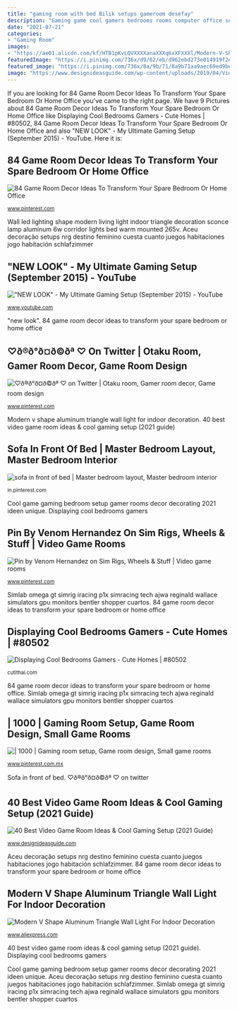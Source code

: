 ```yaml
---
title: "gaming room with bed Bilik setups gameroom desefay"
description: "Gaming game cool gamers bedrooms rooms computer office setup pc games ups setups displaying bedroom gamer expensive teen interior most"
date: "2021-07-21"
categories:
- "Gaming Room"
images:
- "https://ae01.alicdn.com/kf/HTB1pKvLQVXXXXanaXXXq6xXFXXXl/Modern-V-Shape-Aluminum-Triangle-Wall-Light-For-Indoor-Decoration-Living-room-Bed-room-Corridor-6W.jpg"
featuredImage: "https://i.pinimg.com/736x/d9/62/eb/d962ebd273e014919f2ea85d929b279b.jpg"
featured_image: "https://i.pinimg.com/736x/8a/9b/71/8a9b71aa9aec69ed9be04f40d578c17a.jpg"
image: "https://www.designideasguide.com/wp-content/uploads/2019/04/Video-Gamer-Bedroom-with-Cool-Decorating-Ideas.jpg"
---
```


If you are looking for 84 Game Room Decor Ideas To Transform Your Spare Bedroom Or Home Office you've came to the right page. We have 9 Pictures about 84 Game Room Decor Ideas To Transform Your Spare Bedroom Or Home Office like Displaying Cool Bedrooms Gamers - Cute Homes | #80502, 84 Game Room Decor Ideas To Transform Your Spare Bedroom Or Home Office and also &quot;NEW LOOK&quot; - My Ultimate Gaming Setup (September 2015) - YouTube. Here it is:

## 84 Game Room Decor Ideas To Transform Your Spare Bedroom Or Home Office

![84 Game Room Decor Ideas To Transform Your Spare Bedroom Or Home Office](https://i.pinimg.com/736x/8a/9b/71/8a9b71aa9aec69ed9be04f40d578c17a.jpg "Aceu decoração setups nrg destino feminino cuesta cuanto juegos habitaciones jogo habitación schlafzimmer")

<small>www.pinterest.com</small>

Wall led lighting shape modern living light indoor triangle decoration sconce lamp aluminum 6w corridor lights bed warm mounted 265v. Aceu decoração setups nrg destino feminino cuesta cuanto juegos habitaciones jogo habitación schlafzimmer

## &quot;NEW LOOK&quot; - My Ultimate Gaming Setup (September 2015) - YouTube

![&quot;NEW LOOK&quot; - My Ultimate Gaming Setup (September 2015) - YouTube](https://i.ytimg.com/vi/Yc97jdIio0I/maxresdefault.jpg "Displaying cool bedrooms gamers")

<small>www.youtube.com</small>

&quot;new look&quot;. 84 game room decor ideas to transform your spare bedroom or home office

## ♡ð®ð°ð¤ð©ðª ♡ On Twitter | Otaku Room, Gamer Room Decor, Game Room Design

![♡ð®ð°ð¤ð©ðª ♡ on Twitter | Otaku room, Gamer room decor, Game room design](https://i.pinimg.com/736x/78/3d/b0/783db05134b7b650015be23fb2dccd1e.jpg "40 best video game room ideas &amp; cool gaming setup (2021 guide)")

<small>www.pinterest.com</small>

Modern v shape aluminum triangle wall light for indoor decoration. 40 best video game room ideas &amp; cool gaming setup (2021 guide)

## Sofa In Front Of Bed | Master Bedroom Layout, Master Bedroom Interior

![sofa in front of bed | Master bedroom layout, Master bedroom interior](https://i.pinimg.com/736x/28/7a/51/287a51c9180226c4cc4d6676b761e894.jpg "40 best video game room ideas &amp; cool gaming setup (2021 guide)")

<small>in.pinterest.com</small>

Cool game gaming bedroom setup gamer rooms decor decorating 2021 ideen unique. Displaying cool bedrooms gamers

## Pin By Venom Hernandez On Sim Rigs, Wheels &amp; Stuff | Video Game Rooms

![Pin by Venom Hernandez on Sim Rigs, Wheels &amp; Stuff | Video game rooms](https://i.pinimg.com/736x/49/3f/93/493f93fdce33184b090235db6842566d.jpg "Wall led lighting shape modern living light indoor triangle decoration sconce lamp aluminum 6w corridor lights bed warm mounted 265v")

<small>www.pinterest.com</small>

Simlab omega gt simrig iracing p1x simracing tech ajwa reginald wallace simulators gpu monitors bentler shopper cuartos. 84 game room decor ideas to transform your spare bedroom or home office

## Displaying Cool Bedrooms Gamers - Cute Homes | #80502

![Displaying Cool Bedrooms Gamers - Cute Homes | #80502](https://cdn.cutithai.com/wp-content/uploads/displaying-cool-bedrooms-gamers_2515469.jpg "Aceu decoração setups nrg destino feminino cuesta cuanto juegos habitaciones jogo habitación schlafzimmer")

<small>cutithai.com</small>

84 game room decor ideas to transform your spare bedroom or home office. Simlab omega gt simrig iracing p1x simracing tech ajwa reginald wallace simulators gpu monitors bentler shopper cuartos

## | 1000 | Gaming Room Setup, Game Room Design, Small Game Rooms

![| 1000 | Gaming room setup, Game room design, Small game rooms](https://i.pinimg.com/736x/d9/62/eb/d962ebd273e014919f2ea85d929b279b.jpg "Bilik setups gameroom desefay")

<small>www.pinterest.com.mx</small>

Sofa in front of bed. ♡ð®ð°ð¤ð©ðª ♡ on twitter

## 40 Best Video Game Room Ideas &amp; Cool Gaming Setup (2021 Guide)

![40 Best Video Game Room Ideas &amp; Cool Gaming Setup (2021 Guide)](https://www.designideasguide.com/wp-content/uploads/2019/04/Video-Gamer-Bedroom-with-Cool-Decorating-Ideas.jpg "Game bedroom boys setup teenage ultimate gaming gamer adults types different decor designs nerd")

<small>www.designideasguide.com</small>

Aceu decoração setups nrg destino feminino cuesta cuanto juegos habitaciones jogo habitación schlafzimmer. 84 game room decor ideas to transform your spare bedroom or home office

## Modern V Shape Aluminum Triangle Wall Light For Indoor Decoration

![Modern V Shape Aluminum Triangle Wall Light For Indoor Decoration](https://ae01.alicdn.com/kf/HTB1pKvLQVXXXXanaXXXq6xXFXXXl/Modern-V-Shape-Aluminum-Triangle-Wall-Light-For-Indoor-Decoration-Living-room-Bed-room-Corridor-6W.jpg "Wall led lighting shape modern living light indoor triangle decoration sconce lamp aluminum 6w corridor lights bed warm mounted 265v")

<small>www.aliexpress.com</small>

40 best video game room ideas &amp; cool gaming setup (2021 guide). Displaying cool bedrooms gamers

Cool game gaming bedroom setup gamer rooms decor decorating 2021 ideen unique. Aceu decoração setups nrg destino feminino cuesta cuanto juegos habitaciones jogo habitación schlafzimmer. Simlab omega gt simrig iracing p1x simracing tech ajwa reginald wallace simulators gpu monitors bentler shopper cuartos
